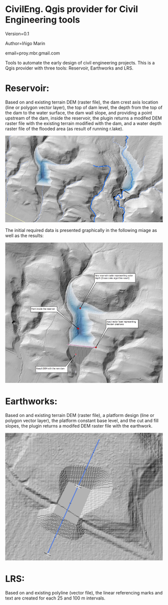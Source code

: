 # CivilEng. Qgis provider for Civil Engineering tools
Version=0.1

Author=Iñigo Marin

email=proy.mbr.gmail.com


Tools to automate the early design of civil engineering projects. This is a Qgis provider with three tools: Reservoir, Earthworks and LRS.

# Reservoir:
Based on and existing terrain DEM (raster file), the dam crest axis location (line or polygon vector layer), the top of dam level, the depth from the top of the dam to the water surface, the dam wall slope, and providing a point upstream of the dam, inside the reservoir, the plugin returns a modifed DEM raster file with the existing terrain modified with the dam, and a water depth raster file of the flooded area (as result of running r.lake). 


![Reservoir Sample image](/support/Reservoir_sample_image.png)

The initial required data is presented graphically in the following miage as well as the results:

![Reservoir Sample image](/support/Reservoir2.jpg)

# Earthworks: 
Based on and existing terrain DEM (raster file), a platform design (line or polygon vector layer), the platform constant base level, and the cut and fill slopes, the plugin returns a modifed DEM raster file with the earthwork.

![Earthworks Sample image](/support/LRS_sample_image.png)

# LRS:
Based on and existing polyline (vector file), the linear referencing marks and text are created for each 25 and 100 m intervals.
